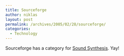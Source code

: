 ```yaml
---
title: Sourceforge
author: niklas
layout: post
permalink: /archives/2005/02/28/sourceforge/
categories:
  - Technology
---
```

Sourceforge has a category for <a href="http://sourceforge.net/softwaremap/trove_list.php?form_cat=249" class="broken_link">Sound Synthesis</a>. Yay!